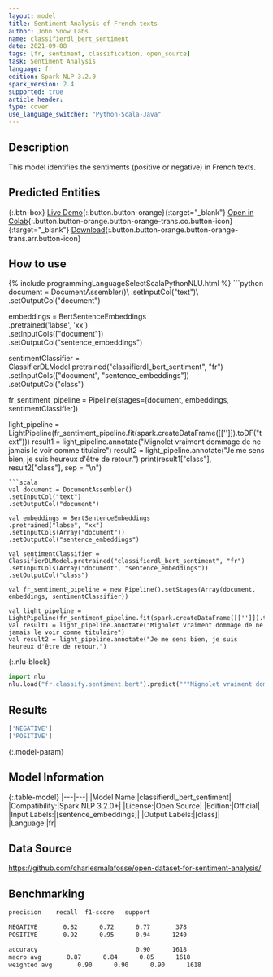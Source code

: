 ```yaml
---
layout: model
title: Sentiment Analysis of French texts
author: John Snow Labs
name: classifierdl_bert_sentiment
date: 2021-09-08
tags: [fr, sentiment, classification, open_source]
task: Sentiment Analysis
language: fr
edition: Spark NLP 3.2.0
spark_version: 2.4
supported: true
article_header:
type: cover
use_language_switcher: "Python-Scala-Java"
---
```


## Description

This model identifies the sentiments (positive or negative) in French texts.

## Predicted Entities



{:.btn-box}
[Live Demo](https://demo.johnsnowlabs.com/public/SENTIMENT_FR/){:.button.button-orange}{:target="_blank"}
[Open in Colab](https://colab.research.google.com/github/JohnSnowLabs/spark-nlp-workshop/blob/master/tutorials/streamlit_notebooks/CLASSIFICATION_Fr_Sentiment.ipynb){:.button.button-orange.button-orange-trans.co.button-icon}{:target="_blank"}
[Download](https://s3.amazonaws.com/auxdata.johnsnowlabs.com/public/models/classifierdl_bert_sentiment_fr_3.2.0_2.4_1631104713514.zip){:.button.button-orange.button-orange-trans.arr.button-icon}

## How to use



<div class="tabs-box" markdown="1">
{% include programmingLanguageSelectScalaPythonNLU.html %}
```python
document = DocumentAssembler()\
.setInputCol("text")\
.setOutputCol("document")

embeddings = BertSentenceEmbeddings\
.pretrained('labse', 'xx') \
.setInputCols(["document"])\
.setOutputCol("sentence_embeddings")

sentimentClassifier = ClassifierDLModel.pretrained("classifierdl_bert_sentiment", "fr") \
.setInputCols(["document", "sentence_embeddings"]) \
.setOutputCol("class")

fr_sentiment_pipeline = Pipeline(stages=[document, embeddings, sentimentClassifier])

light_pipeline = LightPipeline(fr_sentiment_pipeline.fit(spark.createDataFrame([['']]).toDF("text")))
result1 = light_pipeline.annotate("Mignolet vraiment dommage de ne jamais le voir comme titulaire")
result2 = light_pipeline.annotate("Je me sens bien, je suis heureux d'être de retour.")
print(result1["class"], result2["class"], sep = "\n")
```
```scala
val document = DocumentAssembler()
.setInputCol("text")
.setOutputCol("document")

val embeddings = BertSentenceEmbeddings
.pretrained("labse", "xx") 
.setInputCols(Array("document"))
.setOutputCol("sentence_embeddings")

val sentimentClassifier = ClassifierDLModel.pretrained("classifierdl_bert_sentiment", "fr") 
.setInputCols(Array("document", "sentence_embeddings")) 
.setOutputCol("class")

val fr_sentiment_pipeline = new Pipeline().setStages(Array(document, embeddings, sentimentClassifier))

val light_pipeline = LightPipeline(fr_sentiment_pipeline.fit(spark.createDataFrame([['']]).toDF("text")))
val result1 = light_pipeline.annotate("Mignolet vraiment dommage de ne jamais le voir comme titulaire")
val result2 = light_pipeline.annotate("Je me sens bien, je suis heureux d'être de retour.")
```


{:.nlu-block}
```python
import nlu
nlu.load("fr.classify.sentiment.bert").predict("""Mignolet vraiment dommage de ne jamais le voir comme titulaire""")
```

</div>

## Results

```bash
['NEGATIVE']
['POSITIVE']
```

{:.model-param}
## Model Information

{:.table-model}
|---|---|
|Model Name:|classifierdl_bert_sentiment|
|Compatibility:|Spark NLP 3.2.0+|
|License:|Open Source|
|Edition:|Official|
|Input Labels:|[sentence_embeddings]|
|Output Labels:|[class]|
|Language:|fr|

## Data Source

https://github.com/charlesmalafosse/open-dataset-for-sentiment-analysis/

## Benchmarking

```bash
precision    recall  f1-score   support

NEGATIVE       0.82      0.72      0.77       378
POSITIVE       0.92      0.95      0.94      1240

accuracy                           0.90      1618
macro avg       0.87      0.84      0.85      1618
weighted avg       0.90      0.90      0.90      1618
```
